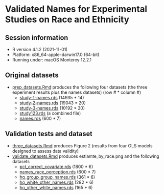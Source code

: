 # Validated Names for Experimental Studies on Race and Ethnicity

## Session information 

* R version 4.1.2 (2021-11-01)
* Platform: x86_64-apple-darwin17.0 (64-bit)
* Running under: macOS Monterey 12.2.1

## Original datasets

* [prep_datasets.Rmd](https://github.com/jaeyk/validated_names/blob/main/code/prep_datasets.Rmd) produces the following four datasets (the three experiment results plus the names datasets) (row # * column #)
  * [study-1-names.rds](https://github.com/jaeyk/validated_names/blob/main/data_outputs/study-1-names.csv) (14935 * 14) 
  * [study-2-names.rds](https://github.com/jaeyk/validated_names/blob/main/data_outputs/study-2-names.csv) (19043 * 20)
  * [study-3-names.rds](https://github.com/jaeyk/validated_names/blob/main/data_outputs/study-3-names.csv) (10192 * 20)
  * [study123.rds](https://github.com/jaeyk/validated_names/blob/main/data_outputs/study123.rda) (a combined file) 
  * [names.rds](https://github.com/jaeyk/validated_names/blob/main/data_outputs/names.csv) (600 * 7)

## Validation tests and dataset

* [three_datasets.Rmd](https://github.com/jaeyk/validated_names/blob/main/code/three_datasets.Rmd) produces Figure 2 (results from four OLS models designed to assess data validity)
* [validate_datasets.Rmd](https://github.com/jaeyk/validated_names/blob/main/code/validate_datasets.Rmd) produces estiamte_by_race.png and the following datasets
  * [pct_correct_covariate.rds](https://github.com/jaeyk/validated_names/blob/main/data_outputs/pct_correct_covariate.rds) (1800 * 6)
  * [names_race_perception.rds](https://github.com/jaeyk/validated_names/blob/main/data_outputs/names_race_perception.rds) (600 * 7)
  * [hq_group_group_names.rds](https://github.com/jaeyk/validated_names/blob/main/data_outputs/hq_group_group_names.rds) (361 * 6)
  * [hq_white_other_names.rds](https://github.com/jaeyk/validated_names/blob/main/data_outputs/hq_white_other_names.rds) (282 * 6)
  * [hq_other_white_names.rds](https://github.com/jaeyk/validated_names/blob/main/data_outputs/hq_other_white_names.rds) (165 * 6)